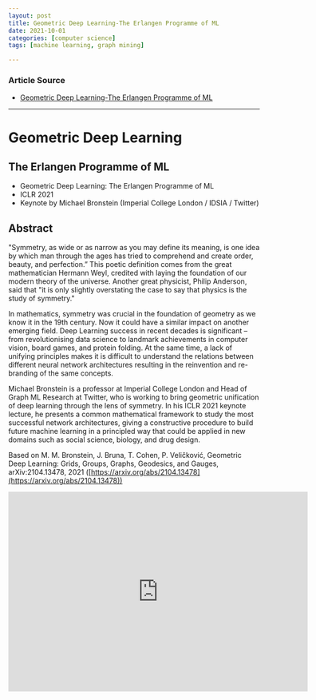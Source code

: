 ```yaml
---
layout: post
title: Geometric Deep Learning-The Erlangen Programme of ML
date: 2021-10-01
categories: [computer science]
tags: [machine learning, graph mining]

---
```


### Article Source

* [Geometric Deep Learning-The Erlangen Programme of ML](https://www.youtube.com/watch?v=w6Pw4MOzMuo)


---


# Geometric Deep Learning

## The Erlangen Programme of ML

* Geometric Deep Learning: The Erlangen Programme of ML 
* ICLR 2021 
* Keynote by Michael Bronstein (Imperial College London / IDSIA / Twitter)

## Abstract

"Symmetry, as wide or as narrow as you may define its meaning, is one idea by which man through the ages has tried to comprehend and create order, beauty, and perfection.” This poetic definition comes from the great mathematician Hermann Weyl, credited with laying the foundation of our modern theory of the universe. Another great physicist, Philip Anderson, said that "it is only slightly overstating the case to say that physics is the study of symmetry."

In mathematics, symmetry was crucial in the foundation of geometry as we know it in the 19th century. Now it could have a similar impact on another emerging field. Deep Learning success in recent decades is significant – from revolutionising data science to landmark achievements in computer vision, board games, and protein folding. At the same time, a lack of unifying principles makes it is difficult to understand the relations between different neural network architectures resulting in the reinvention and re-branding of the same concepts.  

 Michael Bronstein is a professor at Imperial College London and Head of Graph ML Research at Twitter, who is working to bring geometric unification of deep learning through the lens of symmetry. In his ICLR 2021 keynote lecture, he presents a common mathematical framework to study the most successful network architectures, giving a constructive procedure to build future machine learning in a principled way that could be applied in new domains such as social science, biology, and drug design. 
 
Based on M. M. Bronstein, J. Bruna, T. Cohen, P. Veličković, Geometric Deep Learning: Grids, Groups, Graphs, Geodesics, and Gauges, arXiv:2104.13478, 2021 ([https://arxiv.org/abs/2104.13478](https://arxiv.org/abs/2104.13478))

<iframe width="600" height="400" src="https://www.youtube.com/embed/w6Pw4MOzMuo" title="YouTube video player" frameborder="0" allow="accelerometer; autoplay; clipboard-write; encrypted-media; gyroscope; picture-in-picture" allowfullscreen></iframe>